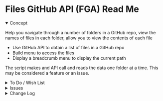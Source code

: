 # Files GitHub API (FGA) Read Me

<details open>

<summary>Concept</summary>

Help you navigate through a number of folders in a GitHub repo, view the names of files in each folder, allow you to view the contents of each file

* Use GitHub API to obtain a list of files in a GitHub repo
* Build menu to access the files
* Display a breadcrumb menu to display the current path

The script makes and API call and reads the data one folder at a time. This may be considered a feature or an issue.

</details>

<details>

<summary>To Do / Wish List</summary>

* 2019-05-11 ~ Menu title updates to repo name?

</details>

<details>

<summary>Issues</summary>

* 2019-05-11 ~ Highlights in menu not updating correctly

</details>

<details>

<summary>Change Log</summary>

### 2019-06-06 ~ Theo

* F - FGS.js: breadcrumbs into a p tag

### 2019-05-28 ~ Theo

* F - FGA.js: add tooltips to file menu

### 2019-05-11 ~ Theo

* Fix many issues

### 2019-04-30 ~ Theo

* First commit

</details>
